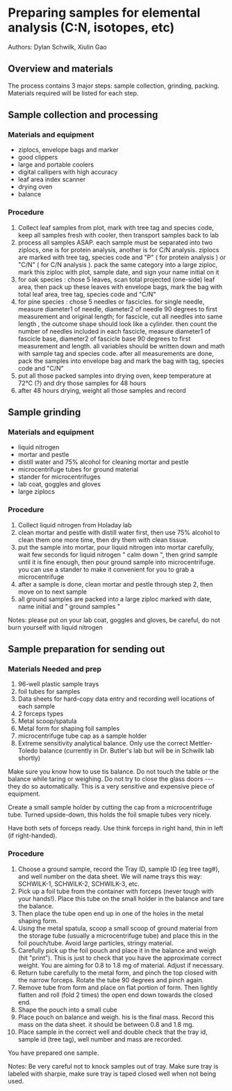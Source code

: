 Preparing samples for elemental analysis (C:N, isotopes, etc)
============================================================

Authors: Dylan Schwilk, Xiulin Gao


Overview and materials
----------------------
The process contains 3 major steps: sample collection, grinding, packing. Materials required will be listed for each step.

Sample collection and processing 
-----------------
### Materials and equipment ###

- ziplocs, envelope bags and marker
- good clippers
- large and portable coolers
- digital callipers with high accuracy
- leaf area index scanner
- drying oven
- balance

### Procedure ###

1. Collect leaf samples from plot, mark with tree tag and species code, keep all samples fresh with cooler, then transport samples back to lab
2. process all samples ASAP. each sample must be separated into two ziplocs, one is for protein analysis, another is for C/N analysis. ziplocs are marked with tree tag, species code and "P" ( for protein analysis ) or "C/N" ( for C/N analysis ). pack the same category into a large ziploc, mark this ziploc with plot, sample date, and sign your name initial on it
3. for oak species : chose 5 leaves, scan total projected (one-side) leaf area, then pack up these leaves with envelope bags, mark the bag with total leaf area, tree tag, species code and "C/N"
4. for pine species : chose 5 needles or fascicles. for single needle, measure diameter1 of needle, diameter2 of needle 90 degrees to first measurement and original length; for fascicle, cut all needles into same length , the outcome shape should look like a cylinder. then count the number of needles included in each fascicle, measure diameter1 of fascicle base, diameter2 of fascicle base 90 degrees to first measurement and length. all variables should be written down and math with sample tag and species code. after all measurements are done, pack the samples into envelope bag and mark the bag with tag, species code and "C/N"
5. put all those packed samples into drying oven, keep temperature at 72℃ (?) and dry those samples for 48 hours
6. after 48 hours drying, weight all those samples and record 

Sample grinding
---------------

### Materials and equipment ###

- liquid nitrogen
- mortar and pestle
- distill water and 75% alcohol for cleaning mortar and pestle
- microcentrifuge tubes for ground material
- stander for microcentrifuges
- lab coat, goggles and gloves
- large ziplocs

### Procedure ###


1. Collect liquid nitrogen from Holaday lab 
2. clean mortar and pestle with distill water first, then use 75% alcohol to clean them one more time, then dry them with clean tissue.
3. put the sample into mortar, pour liquid nitrogen into mortar carefully, wait few seconds for liquid nitrogen " calm down ", then grind sample until it is fine enough, then pour ground sample into microcentrifuge. you can use a stander to make it convenient for you to grab a microcentrifuge
4. after a sample is done, clean mortar and pestle through step 2, then move on to next sample
5. all ground samples are packed into a large ziploc marked with date, name initial and " ground samples "

Notes: please put on your lab coat, goggles and gloves, be careful, do not burn yourself with liquid nitrogen


Sample preparation for sending out
----------------------------------

### Materials Needed and prep ###

1. 96-well plastic sample trays
2. foil tubes for samples
3. Data sheets for hard-copy data entry and recording well locations of each sample
4. 2 forceps types
5. Metal scoop/spatula 
6. Metal form for shaping foil samples 
7. microcentrifuge tube cap as a sample holder
8. Extreme sensitivity analytical balance. Only use the correct Mettler-Toledo balance (currently in Dr. Butler's lab but will be in Schwilk lab shortly)

Make sure you know how to use tis balance. Do not touch the table or the balance while taring or weighing.  Do not try to close the glass doors --- they do so automatically. This is a very sensitive and expensive piece of equipment.

Create a small sample holder by cutting the cap from a microcentrifuge tube. Turned upside-down, this holds the foil smaple tubes very nicely.

Have both sets of forceps ready. Use think forceps in right hand, thin in left (if right-handed).

### Procedure ###

1. Choose a ground sample, record the Tray ID, sample ID (eg tree tag#), and well number on the data sheet.  We will name trays this way: SCHWILK-1, SCHWILK-2, SCHWILK-3, etc.
1. Pick up a foil tube from the container with forceps (never tough with your hands!). Place this tube on the small holder in the balance and tare the balance.
2. Then place the tube open end up in one of the holes in the metal shaping form.
2. Using the metal spatula, scoop a small scoop of ground material from the storage tube (usually a microcentrifuge tube) and place this in the foil pouch/tube.  Avoid large particles, stringy material.
3. Carefully pick up the foil pouch and place it in the balance and weigh (hit "print"). This is just to check that you have the approximate correct weight. You are aiming for 0.8 to 1.8 mg of material. Adjust if necessary.
4. Return tube carefully to the metal form, and pinch the top closed with the narrow forceps.  Rotate the tube 90 degrees and pinch again. 
5. Remove tube from form and place on flat portion of form. Then lightly flatten and roll (fold 2 times) the open end down towards the closed end.
6. Shape the pouch into a small cube
7. Place pouch on balance and weigh. his is the final mass. Record this mass on the data sheet.  it should be between 0.8 and 1.8 mg.
8. Place sample in the correct well and double check that the tray id, sample id (tree tag), well number and mass are recorded.


You have prepared one sample.

Notes: Be very careful not to knock samples out of tray. Make sure tray is labeled with sharpie, make sure tray is taped closed well when not being used.
